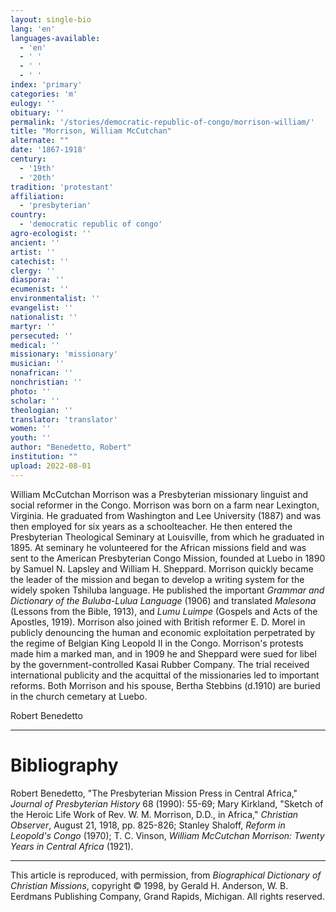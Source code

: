 ```yaml
---
layout: single-bio
lang: 'en'
languages-available:
  - 'en'
  - ' '
  - ' '
  - ' '
index: 'primary'
categories: 'm'
eulogy: ''
obituary: ''
permalink: '/stories/democratic-republic-of-congo/morrison-william/'
title: "Morrison, William McCutchan"
alternate: ""
date: '1867-1918'
century:
  - '19th'
  - '20th'
tradition: 'protestant'
affiliation:
  - 'presbyterian'
country:
  - 'democratic republic of congo'
agro-ecologist: ''
ancient: ''
artist: ''
catechist: ''
clergy: ''
diaspora: ''
ecumenist: ''
environmentalist: ''
evangelist: ''
nationalist: ''
martyr: ''
persecuted: ''
medical: ''
missionary: 'missionary'
musician: ''
nonafrican: ''
nonchristian: ''
photo: ''
scholar: ''
theologian: ''
translator: 'translator'
women: ''
youth: ''
author: "Benedetto, Robert"
institution: ""
upload: 2022-08-01
---
```


William McCutchan Morrison was a Presbyterian missionary linguist and social reformer in the Congo. Morrison was born on a farm near Lexington, Virginia. He graduated from Washington and Lee University (1887) and was then employed for six years as a schoolteacher. He then entered the Presbyterian Theological Seminary at Louisville, from which he graduated in 1895. At seminary he volunteered for the African missions field and was sent to the American Presbyterian Congo Mission, founded at Luebo in 1890 by Samuel N. Lapsley and William H. Sheppard. Morrison quickly became the leader of the mission and began to develop a writing system for the widely spoken Tshiluba language. He published the important *Grammar and Dictionary of the Buluba-Lulua Language* (1906) and translated *Malesona* (Lessons from the Bible, 1913), and *Lumu Luimpe* (Gospels and Acts of the Apostles, 1919). Morrison also joined with British reformer E. D. Morel in publicly denouncing the human and economic exploitation perpetrated by the regime of Belgian King Leopold II in the Congo. Morrison's protests made him a marked man, and in 1909 he and Sheppard were sued for libel by the government-controlled Kasai Rubber Company. The trial received international publicity and the acquittal of the missionaries led to important reforms. Both Morrison and his spouse, Bertha Stebbins (d.1910) are buried in the church cemetary at Luebo.

Robert Benedetto

---

# Bibliography

Robert Benedetto, "The Presbyterian Mission Press in Central Africa," *Journal of Presbyterian History* 68 (1990): 55-69; Mary Kirkland, "Sketch of the Heroic Life Work of Rev. W. M. Morrison, D.D., in Africa," *Christian Observer*, August 21, 1918, pp. 825-826; Stanley Shaloff, *Reform in Leopold's Congo* (1970); T. C. Vinson, *William McCutchan Morrison: Twenty Years in Central Africa* (1921).

---

This article is reproduced, with permission, from *Biographical Dictionary of Christian Missions*, copyright © 1998, by Gerald H. Anderson, W. B. Eerdmans Publishing Company, Grand Rapids, Michigan. All rights reserved.
